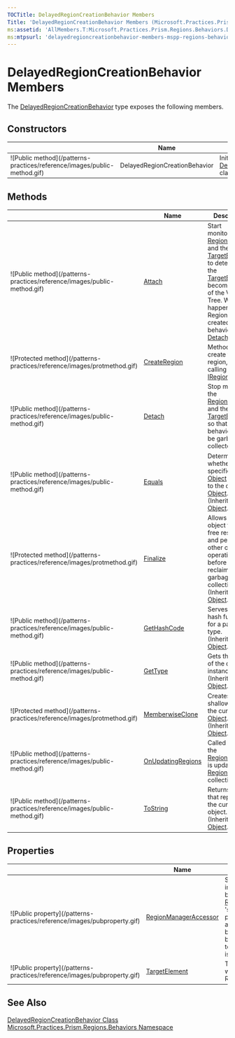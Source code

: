 ```yaml
---
TOCTitle: DelayedRegionCreationBehavior Members
Title: 'DelayedRegionCreationBehavior Members (Microsoft.Practices.Prism.Regions.Behaviors)'
ms:assetid: 'AllMembers.T:Microsoft.Practices.Prism.Regions.Behaviors.DelayedRegionCreationBehavior'
ms:mtpsurl: 'delayedregioncreationbehavior-members-mspp-regions-behaviors.md'
---
```



# DelayedRegionCreationBehavior Members

The [DelayedRegionCreationBehavior](/patterns-practices/reference/delayedregioncreationbehavior-class-mspp-modularity) type exposes the following members.

## Constructors


<table>

<thead>
<tr class="header">
<th> </th>
<th>Name</th>
<th>Description</th>
</tr>
</thead>
<tbody>
<tr class="odd">
<td>![Public method](/patterns-practices/reference/images/public-method.gif)</td>
<td>DelayedRegionCreationBehavior</td>
<td><div class="summary">
Initializes a new instance of the <a href="/patterns-practices/reference/delayedregioncreationbehavior-class-mspp-modularity">DelayedRegionCreationBehavior</a> class.
</div></td>
</tr>
</tbody>
</table>

## Methods


<table>

<thead>
<tr class="header">
<th> </th>
<th>Name</th>
<th>Description</th>
</tr>
</thead>
<tbody>
<tr class="odd">
<td>![Public method](/patterns-practices/reference/images/public-method.gif)</td>
<td><a href="/patterns-practices/reference/regionbehavior-attach-method-mspp-regions">Attach</a></td>
<td><div class="summary">
Start monitoring the <a href="/patterns-practices/reference/regionmanager-class-mspp-regions">RegionManager</a> and the <a href="/patterns-practices/reference/delayedregioncreationbehavior-targetelement-property-mspp-regions-behaviors">TargetElement</a> to detect when the <a href="/patterns-practices/reference/delayedregioncreationbehavior-targetelement-property-mspp-regions-behaviors">TargetElement</a> becomes part of the Visual Tree. When that happens, the Region will be created and the behavior will <a href="/patterns-practices/reference/delayedregioncreationbehavior-detach-method-mspp-regions-behaviors">Detach()()()</a>.
</div></td>
</tr>
<tr class="even">
<td>![Protected method](/patterns-practices/reference/images/protmethod.gif)</td>
<td><a href="/patterns-practices/reference/delayedregioncreationbehavior-createregion-method-mspp-regions-behaviors">CreateRegion</a></td>
<td><div class="summary">
Method that will create the region, by calling the right <a href="/patterns-practices/reference/iregionadapter-interface-mspp-regions">IRegionAdapter</a>.
</div></td>
</tr>
<tr class="odd">
<td>![Public method](/patterns-practices/reference/images/public-method.gif)</td>
<td><a href="/patterns-practices/reference/delayedregioncreationbehavior-detach-method-mspp-regions-behaviors">Detach</a></td>
<td><div class="summary">
Stop monitoring the <a href="/patterns-practices/reference/regionmanager-class-mspp-regions">RegionManager</a> and the <a href="/patterns-practices/reference/delayedregioncreationbehavior-targetelement-property-mspp-regions-behaviors">TargetElement</a>, so that this behavior can be garbage collected.
</div></td>
</tr>
<tr class="even">
<td>![Public method](/patterns-practices/reference/images/public-method.gif)</td>
<td><a href="http://msdn.microsoft.com/en-us/library/bsc2ak47">Equals</a></td>
<td><div class="summary">
Determines whether the specified <a href="http://msdn.microsoft.com/en-us/library/e5kfa45b">Object</a> is equal to the current <a href="http://msdn.microsoft.com/en-us/library/e5kfa45b">Object</a>.
</div>
(Inherited from <a href="http://msdn.microsoft.com/en-us/library/e5kfa45b">Object</a>.)</td>
</tr>
<tr class="odd">
<td>![Protected method](/patterns-practices/reference/images/protmethod.gif)</td>
<td><a href="http://msdn.microsoft.com/en-us/library/4k87zsw7">Finalize</a></td>
<td><div class="summary">
Allows an object to try to free resources and perform other cleanup operations before it is reclaimed by garbage collection.
</div>
(Inherited from <a href="http://msdn.microsoft.com/en-us/library/e5kfa45b">Object</a>.)</td>
</tr>
<tr class="even">
<td>![Public method](/patterns-practices/reference/images/public-method.gif)</td>
<td><a href="http://msdn.microsoft.com/en-us/library/zdee4b3y">GetHashCode</a></td>
<td><div class="summary">
Serves as a hash function for a particular type.
</div>
(Inherited from <a href="http://msdn.microsoft.com/en-us/library/e5kfa45b">Object</a>.)</td>
</tr>
<tr class="odd">
<td>![Public method](/patterns-practices/reference/images/public-method.gif)</td>
<td><a href="http://msdn.microsoft.com/en-us/library/dfwy45w9">GetType</a></td>
<td><div class="summary">
Gets the <a href="http://msdn.microsoft.com/en-us/library/42892f65">Type</a> of the current instance.
</div>
(Inherited from <a href="http://msdn.microsoft.com/en-us/library/e5kfa45b">Object</a>.)</td>
</tr>
<tr class="even">
<td>![Protected method](/patterns-practices/reference/images/protmethod.gif)</td>
<td><a href="http://msdn.microsoft.com/en-us/library/57ctke0a">MemberwiseClone</a></td>
<td><div class="summary">
Creates a shallow copy of the current <a href="http://msdn.microsoft.com/en-us/library/e5kfa45b">Object</a>.
</div>
(Inherited from <a href="http://msdn.microsoft.com/en-us/library/e5kfa45b">Object</a>.)</td>
</tr>
<tr class="odd">
<td>![Public method](/patterns-practices/reference/images/public-method.gif)</td>
<td><a href="/patterns-practices/reference/delayedregioncreationbehavior-onupdatingregions-method-mspp-regions-behaviors">OnUpdatingRegions</a></td>
<td><div class="summary">
Called when the <a href="/patterns-practices/reference/regionmanager-class-mspp-regions">RegionManager</a> is updating it's <a href="/patterns-practices/reference/regionmanager-regions-property-mspp-regions">Regions</a> collection.
</div></td>
</tr>
<tr class="even">
<td>![Public method](/patterns-practices/reference/images/public-method.gif)</td>
<td><a href="http://msdn.microsoft.com/en-us/library/7bxwbwt2">ToString</a></td>
<td><div class="summary">
Returns a string that represents the current object.
</div>
(Inherited from <a href="http://msdn.microsoft.com/en-us/library/e5kfa45b">Object</a>.)</td>
</tr>
</tbody>
</table>

## Properties


<table>

<thead>
<tr class="header">
<th> </th>
<th>Name</th>
<th>Description</th>
</tr>
</thead>
<tbody>
<tr class="odd">
<td>![Public property](/patterns-practices/reference/images/pubproperty.gif)</td>
<td><a href="/patterns-practices/reference/delayedregioncreationbehavior-regionmanageraccessor-property-mspp-regions-behaviors">RegionManagerAccessor</a></td>
<td><div class="summary">
Sets a class that interfaces between the <a href="/patterns-practices/reference/regionmanager-class-mspp-regions">RegionManager</a> 's static properties/events and this behavior, so this behavior can be tested in isolation.
</div></td>
</tr>
<tr class="even">
<td>![Public property](/patterns-practices/reference/images/pubproperty.gif)</td>
<td><a href="/patterns-practices/reference/delayedregioncreationbehavior-targetelement-property-mspp-regions-behaviors">TargetElement</a></td>
<td><div class="summary">
The element that will host the Region.
</div></td>
</tr>
</tbody>
</table>

## See Also

[DelayedRegionCreationBehavior Class](/patterns-practices/reference/delayedregioncreationbehavior-class-mspp-modularity)<br/>
[Microsoft.Practices.Prism.Regions.Behaviors Namespace](/patterns-practices/reference/mspp-regions-behaviors-namespace)<br/>